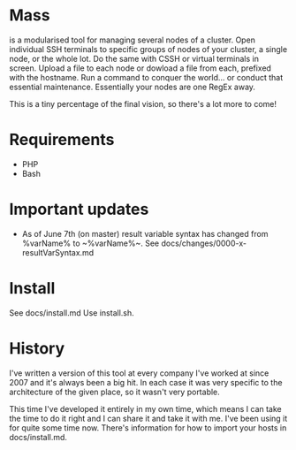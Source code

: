 # Mass
is a modularised tool for managing several nodes of a cluster. Open individual SSH terminals to specific groups of nodes of your cluster, a single node, or the whole lot. Do the same with CSSH or virtual terminals in screen. Upload a file to each node or dowload a file from each, prefixed with the hostname. Run a command to conquer the world... or conduct that essential maintenance. Essentially your nodes are one RegEx away.

This is a tiny percentage of the final vision, so there's a lot more to come!

# Requirements
* PHP
* Bash

# Important updates

* As of June 7th (on master) result variable syntax has changed from %varName% to ~%varName%~. See docs/changes/0000-x-resultVarSyntax.md

# Install
See docs/install.md
Use install.sh.

# History
I've written a version of this tool at every company I've worked at since 2007 and it's always been a big hit. In each case it was very specific to the architecture of the given place, so it wasn't very portable.

This time I've developed it entirely in my own time, which means I can take the time to do it right and I can share it and take it with me. I've been using it for quite some time now. There's information for how to import your hosts in docs/install.md.
 
